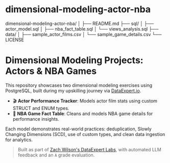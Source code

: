 # dimensional-modeling-actor-nba

dimensional-modeling-actor-nba/
│
├── README.md
├── sql/
│   ├── actor_model.sql
│   ├── nba_fact_table.sql
│   └── views_analysis.sql
├── data/
│   ├── sample_actor_films.csv
│   └── sample_game_details.csv
└── LICENSE


# Dimensional Modeling Projects: Actors & NBA Games

This repository showcases two dimensional modeling exercises using PostgreSQL, built during my upskilling journey via [DataExpert.io](https://dataexpert.io).

- 🎬 **Actor Performance Tracker**: Models actor film stats using custom STRUCT and ENUM types.
- 🏀 **NBA Game Fact Table**: Cleans and models NBA game details for performance insights.

Each model demonstrates real-world practices: deduplication, Slowly Changing Dimensions (SCD), use of custom types, and clean data ingestion for analytics.

> Built as part of [Zach Wilson's DataExpert Labs](https://dataexpert.io), with automated LLM feedback and an `A` grade evaluation.
